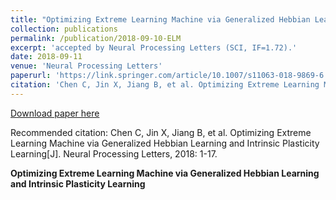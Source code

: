 ```yaml
---
title: "Optimizing Extreme Learning Machine via Generalized Hebbian Learning and Intrinsic Plasticity Learning"
collection: publications
permalink: /publication/2018-09-10-ELM
excerpt: 'accepted by Neural Processing Letters (SCI, IF=1.72).'
date: 2018-09-11
venue: 'Neural Processing Letters'
paperurl: 'https://link.springer.com/article/10.1007/s11063-018-9869-6'
citation: 'Chen C, Jin X, Jiang B, et al. Optimizing Extreme Learning Machine via Generalized Hebbian Learning and Intrinsic Plasticity Learning[J]. Neural Processing Letters, 2018: 1-17.'
---
```


[Download paper here](https://link.springer.com/article/10.1007/s11063-018-9869-6)

Recommended citation: Chen C, Jin X, Jiang B, et al. Optimizing Extreme Learning Machine via Generalized Hebbian Learning and Intrinsic Plasticity Learning[J]. Neural Processing Letters, 2018: 1-17.

 
 **Optimizing Extreme Learning Machine via Generalized Hebbian Learning and Intrinsic Plasticity Learning**
